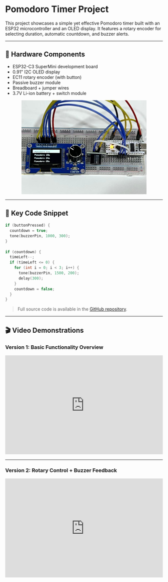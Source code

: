 # Pomodoro Timer Project

This project showcases a simple yet effective Pomodoro timer built with an ESP32 microcontroller and an OLED display. It features a rotary encoder for selecting duration, automatic countdown, and buzzer alerts.

---

## 🧰 Hardware Components

- ESP32-C3 SuperMini development board
- 0.91" I2C OLED display
- EC11 rotary encoder (with button)
- Passive buzzer module
- Breadboard + jumper wires
- 3.7V Li-ion battery + switch module

<p align="center">
  <img src="../../assets/images/pomodo_timer_2.jpg" alt="Pomodoro Timer Hardware" width="400">
</p>

---

## 🧠 Key Code Snippet

```cpp
if (buttonPressed) {
  countdown = true;
  tone(buzzerPin, 1000, 300);
}

if (countdown) {
  timeLeft--;
  if (timeLeft <= 0) {
    for (int i = 0; i < 3; i++) {
      tone(buzzerPin, 1500, 200);
      delay(300);
    }
    countdown = false;
  }
}
```

> Full source code is available in the [GitHub repository](https://github.com/MiaoReynolds/AIplay).

---

## 🎬 Video Demonstrations

### Version 1: Basic Functionality Overview

<iframe width="100%" height="315" src="https://www.youtube.com/embed/8o0xLZvq88A" frameborder="0" allowfullscreen></iframe>

---

### Version 2: Rotary Control + Buzzer Feedback

<iframe width="100%" height="315" src="https://www.youtube.com/embed/vNcMjf2bBhE" frameborder="0" allowfullscreen></iframe>
